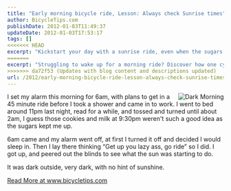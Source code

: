 ```yaml
---
title: "Early morning bicycle ride, Lesson: Always check Sunrise times"
author: BicycleTips.com
publishDate: 2012-01-03T11:49:37
updateDate: 2012-01-03T17:53:17
tags: []
<<<<<<< HEAD
excerpt: "Kickstart your day with a sunrise ride, even when the sugars keep you up and the sun is not out yet. Find motivation on bicycletips.com!"
=======
excerpt: "Struggling to wake up for a morning ride? Discover how one cyclist pushed past temptation and found motivation in the dark. Read more at www.bicycletips.com."
>>>>>>> da72f53 (Updates with blog content and descriptions updated)
url: /2012/early-morning-bicycle-ride-lesson-always-check-sunrise-times  # Use the generated URL with year
---
```

<p><img src="https://www.bicycletips.com/portals/18/content/1-3-12-DarkMorning_320.jpg" alt="Dark Morning" style="float: right;" />I set my alarm this morning for 6am, with plans to get in a 45 minute ride before I took a shower and came in to work. I went to bed around 11pm last night, read for a while, and tossed and turned until about 2am, I guess those cookies and milk at 9:30pm weren't such a good idea as the sugars kept me up.</p> <p>6am came and my alarm went off, at first I turned it off and decided I would sleep in. Then I lay there thinking &ldquo;Get up you lazy ass, go ride&rdquo; so I did. I got up, and peered out the blinds to see what the sun was starting to do.</p> <p>It was dark outside, very dark, with no hint of sunshine.</p> <a href="https://www.bicycletips.com/tips/aid/18">Read More at www.bicycletips.com</a>

